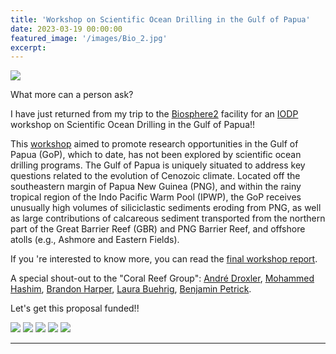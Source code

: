 ```yaml
---
title: 'Workshop on Scientific Ocean Drilling in the Gulf of Papua'
date: 2023-03-19 00:00:00
featured_image: '/images/Bio_2.jpg'
excerpt: 
---
```


![](/mysite/images/Bio_2.jpg)

What more can a person ask?

I have just returned from my trip to the [Biosphere2](https://biosphere2.org/) facility for an [IODP](https://www.iodp.org/) workshop on Scientific Ocean Drilling in the Gulf of Papua!!

This [workshop](https://usoceandiscovery.org/workshop-gulf-of-papua/) aimed to promote research opportunities in the Gulf of Papua (GoP), which to date, has not been explored by scientific ocean drilling programs. The Gulf of Papua is uniquely situated to address  key questions related to the evolution of Cenozoic climate. Located off the southeastern margin of Papua New Guinea (PNG), and within the rainy tropical region of the Indo Pacific Warm Pool (IPWP), the GoP receives unusually high volumes of siliciclastic sediments eroding from PNG, as well as large contributions of calcareous sediment transported from the northern part of the Great Barrier Reef (GBR) and PNG Barrier Reef, and offshore atolls (e.g., Ashmore and Eastern Fields).

If you 're interested to know more, you can read the [final workshop report](https://usoceandiscovery.org/wp-content/uploads/2023/12/Final-Report-on-the-GoP-meeting.pdf). 

A special shout-out to the "Coral Reef Group": [André Droxler](https://profiles.rice.edu/faculty/andre-w-droxler), [Mohammed Hashim](https://www2.whoi.edu/staff/mohammedhashim/), [Brandon Harper](https://www.linkedin.com/in/brandonbharper/), [Laura Buehrig](https://www.linkedin.com/in/laurabuehrig), [Benjamin Petrick](https://www.palaeontologie.ifg.uni-kiel.de/en/team/dr-benjamin-petrick).

Let's get this proposal funded!! 

<div class="gallery" data-columns="3">
	<img src="/mysite/images/Bio.jpg" data-cms-original-src="/mysite/images/Bio.jpg" />
	<img src="/mysite/images/coral_group.JPG" data-cms-original-src="/mysite/images/coral_group.JPG" />
	<img src="/mysite/images/papua_bathymetry.jpg" data-cms-original-src="/mysite/images/papua_bathymetry.jpg" />
	<img src="/mysite/images/Papua_group1.jpeg" data-cms-original-src="/mysite/images/Papua_group1.jpeg" />
	<img src="/mysite/images/Papua_group2.jpeg" data-cms-original-src="/mysite/images/Papua_group2.jpeg" />
</div>




---
